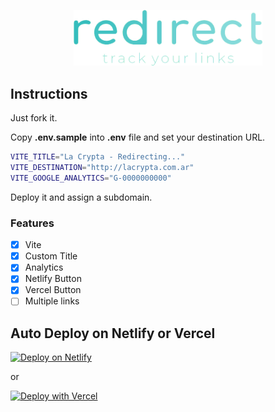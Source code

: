 <p align="center">
<img src="public/logo.png" width="60%" title="La Crypta Tickets">
</p>

## Instructions

Just fork it.

Copy **.env.sample** into **.env** file and set your destination URL.

```bash
VITE_TITLE="La Crypta - Redirecting..."
VITE_DESTINATION="http://lacrypta.com.ar"
VITE_GOOGLE_ANALYTICS="G-0000000000"
```

Deploy it and assign a subdomain.

### Features

- [x] Vite
- [x] Custom Title
- [x] Analytics
- [x] Netlify Button
- [x] Vercel Button
- [ ] Multiple links

## Auto Deploy on Netlify or Vercel

[![Deploy on Netlify](https://www.netlify.com/img/deploy/button.svg)](https://app.netlify.com/start/deploy?repository=https://github.com/lacrypta/redirect)

or

[![Deploy with Vercel](https://vercel.com/button)](https://vercel.com/new/clone?repository-url=https%3A%2F%2Fgithub.com%2Flacrypta%2Fredirect&env=VITE_TITLE,VITE_DESTINATION,VITE_GOOGLE_ANALYTICS&envDescription=HTML%20Title%20while%20loading%20and%20Destination%20URL&project-name=redirect&repository-name=redirect)
